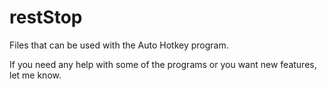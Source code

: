 # restStop
Files that can be used with the Auto Hotkey program.

If you need any help with some of the programs or you want new features, let me know.
